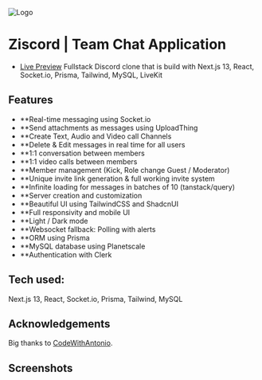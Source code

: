 
![Logo](https://imgur.com/RdJj408.png)


# Ziscord | Team Chat Application
 - [Live Preview](https://ziscord.ammarabbas.com/)
Fullstack Discord clone that is build with Next.js 13, React, Socket.io, Prisma, Tailwind, MySQL, LiveKit

## Features

   - **Real-time messaging using Socket.io
   - **Send attachments as messages using UploadThing
   - **Create Text, Audio and Video call Channels
   - **Delete & Edit messages in real time for all users
   - **1:1 conversation between members
   - **1:1 video calls between members
   - **Member management (Kick, Role change Guest / Moderator)
   - **Unique invite link generation & full working invite system
   - **Infinite loading for messages in batches of 10 (tanstack/query)
   - **Server creation and customization
   - **Beautiful UI using TailwindCSS and ShadcnUI
   - **Full responsivity and mobile UI
   - **Light / Dark mode
   - **Websocket fallback: Polling with alerts
   - **ORM using Prisma
   - **MySQL database using Planetscale
   - **Authentication with Clerk


## Tech used: 

Next.js 13, React, Socket.io, Prisma, Tailwind, MySQL

## Acknowledgements
 
 Big thanks to [CodeWithAntonio](https://www.codewithantonio.com/).

## Screenshots
